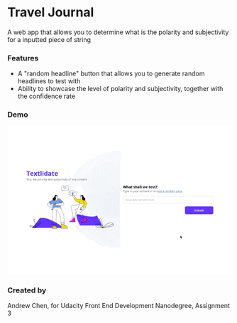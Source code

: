 # Travel Journal
A web app that allows you to determine what is the polarity and subjectivity for a inputted piece of string

### Features
- A "random headline" button that allows you to generate random headlines to test with
- Ability to showcase the level of polarity and subjectivity, together with the confidence rate

### Demo
![Front End Evaluation Demo](demo.gif)

### Created by
Andrew Chen, for Udacity Front End Development Nanodegree, Assignment 3